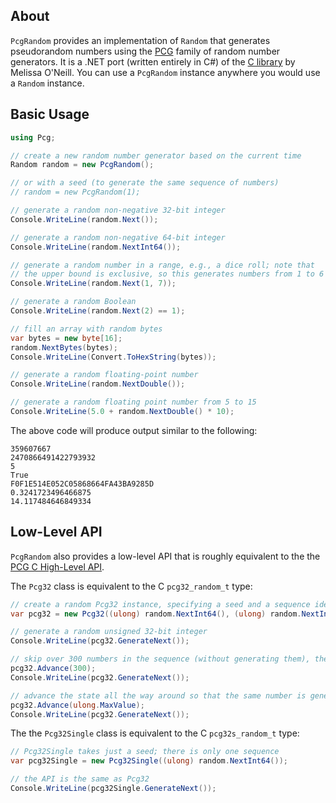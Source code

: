 ## About

`PcgRandom` provides an implementation of `Random` that generates pseudorandom numbers using the [PCG](http://www.pcg-random.org/) family of random number generators.
It is a .NET port (written entirely in C#) of the [C library](https://www.pcg-random.org/using-pcg-c.html) by Melissa O'Neill.
You can use a `PcgRandom` instance anywhere you would use a `Random` instance.

## Basic Usage

```csharp
using Pcg;

// create a new random number generator based on the current time
Random random = new PcgRandom();

// or with a seed (to generate the same sequence of numbers)
// random = new PcgRandom(1);

// generate a random non-negative 32-bit integer
Console.WriteLine(random.Next());

// generate a random non-negative 64-bit integer
Console.WriteLine(random.NextInt64());

// generate a random number in a range, e.g., a dice roll; note that
// the upper bound is exclusive, so this generates numbers from 1 to 6
Console.WriteLine(random.Next(1, 7));

// generate a random Boolean
Console.WriteLine(random.Next(2) == 1);

// fill an array with random bytes
var bytes = new byte[16];
random.NextBytes(bytes);
Console.WriteLine(Convert.ToHexString(bytes));

// generate a random floating-point number
Console.WriteLine(random.NextDouble());

// generate a random floating point number from 5 to 15
Console.WriteLine(5.0 + random.NextDouble() * 10);
```

The above code will produce output similar to the following:

```
359607667
2470866491422793932
5
True
F0F1E514E052C05868664FA43BA9285D
0.3241723496466875
14.117484646849334
```

## Low-Level API

`PcgRandom` also provides a low-level API that is roughly equivalent to the the [PCG C High-Level API](https://www.pcg-random.org/using-pcg-c.html).

The `Pcg32` class is equivalent to the C `pcg32_random_t` type:

```csharp
// create a random Pcg32 instance, specifying a seed and a sequence identifier
var pcg32 = new Pcg32((ulong) random.NextInt64(), (ulong) random.NextInt64());

// generate a random unsigned 32-bit integer
Console.WriteLine(pcg32.GenerateNext());

// skip over 300 numbers in the sequence (without generating them), then generate the next random number
pcg32.Advance(300);
Console.WriteLine(pcg32.GenerateNext());

// advance the state all the way around so that the same number is generated
pcg32.Advance(ulong.MaxValue);
Console.WriteLine(pcg32.GenerateNext());
```

The the `Pcg32Single` class is equivalent to the C `pcg32s_random_t` type:

```csharp
// Pcg32Single takes just a seed; there is only one sequence
var pcg32Single = new Pcg32Single((ulong) random.NextInt64());

// the API is the same as Pcg32
Console.WriteLine(pcg32Single.GenerateNext());
```